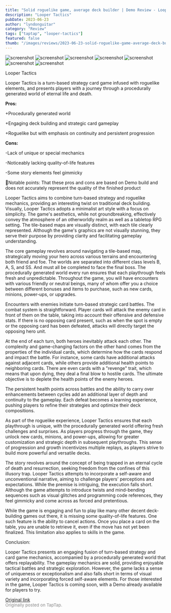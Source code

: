 ```yaml
---
title: "Solid roguelike game, average deck builder | Demo Review - Looper Tactics"
description: "Looper Tactics"
pubDate: 2023-06-23
author: "lyndonguitar"
category: "Review"
tags: ["taptap", "looper-tactics"]
featured: false
thumb: "/images/reviews/2023-06-23-solid-roguelike-game-average-deck-builder--demo-review---looper-tactics-0.avif"
---
```


<div class="gallery">
  <img src="/images/reviews/2023-06-23-solid-roguelike-game-average-deck-builder--demo-review---looper-tactics-0.avif" alt="screenshot" />
  <img src="/images/reviews/2023-06-23-solid-roguelike-game-average-deck-builder--demo-review---looper-tactics-1.avif" alt="screenshot" />
  <img src="/images/reviews/2023-06-23-solid-roguelike-game-average-deck-builder--demo-review---looper-tactics-2.avif" alt="screenshot" />
  <img src="/images/reviews/2023-06-23-solid-roguelike-game-average-deck-builder--demo-review---looper-tactics-3.avif" alt="screenshot" />
  <img src="/images/reviews/2023-06-23-solid-roguelike-game-average-deck-builder--demo-review---looper-tactics-4.avif" alt="screenshot" />
  <img src="/images/reviews/2023-06-23-solid-roguelike-game-average-deck-builder--demo-review---looper-tactics-5.avif" alt="screenshot" />
  <img src="/images/reviews/2023-06-23-solid-roguelike-game-average-deck-builder--demo-review---looper-tactics-6.avif" alt="screenshot" />
</div>

Looper Tactics

Looper Tactics is a turn-based strategy card game infused with roguelike elements, and presents players with a journey through a procedurally generated world of eternal life and death.


**Pros:**


+Procedurally generated world

+Engaging deck building and strategic card gameplay

+Roguelike but with emphasis on continuity and persistent progression


**Cons:**


-Lack of unique or special mechanics

-Noticeably lacking quality-of-life features

-Some story elements feel gimmicky

📝Notable points: That these pros and cons are based on Demo build and does not accurately represent the quality of the finished product

Looper Tactics aims to combine turn-based strategy and roguelike mechanics, providing an interesting twist on traditional deck building. Visually, Looper Tactics adopts a minimalist art style with a focus on simplicity. The game's aesthetics, while not groundbreaking, effectively convey the atmosphere of an otherworldly realm as well as a tabletop RPG setting. The tile-based maps are visually distinct, with each tile clearly represented. Although the game's graphics are not visually stunning, they serve their purpose by providing clarity and facilitating gameplay understanding.

The core gameplay revolves around navigating a tile-based map, strategically moving your hero across various terrains and encountering both friend and foe. The worlds are separated into different class levels B, A, S, and SS. And must all be completed to face the final boss. The procedurally generated world every run ensures that each playthrough feels fresh and unpredictable. Throughout the game, you will have encounters with various friendly or neutral beings, many of whom offer you a choice between different bonuses and items to purchase, such as new cards, minions, power-ups, or upgrades.

Encounters with enemies initiate turn-based strategic card battles. The combat system is straightforward. Player cards will attack the enemy card in front of them on the table, taking into account their offensive and defensive stats. If there is no opposing card present, such as when the spot is empty or the opposing card has been defeated, attacks will directly target the opposing hero unit.

At the end of each turn, both heroes inevitably attack each other. The complexity and game-changing factors on the other hand comes from the properties of the individual cards, which determine how the cards respond and impact the battle. For instance, some cards have additional attacks against adjacent cards, while others provide additional health points to neighboring cards. There are even cards with a "revenge" trait, which means that upon dying, they deal a final blow to hostile cards. The ultimate objective is to deplete the health points of the enemy heroes.

The persistent health points across battles and the ability to carry over enhancements between cycles add an additional layer of depth and continuity to the gameplay. Each defeat becomes a learning experience, pushing players to refine their strategies and optimize their deck compositions.

As part of the roguelike experience, Looper Tactics ensures that each playthrough is unique, with the procedurally generated world offering fresh challenges and surprises. As players progress through the game, they unlock new cards, minions, and power-ups, allowing for greater customization and strategic depth in subsequent playthroughs. This sense of progression and growth incentivizes multiple replays, as players strive to build more powerful and versatile decks.

The story revolves around the concept of being trapped in an eternal cycle of death and resurrection, seeking freedom from the confines of this illusory trap. Looper Tactics attempts to incorporate a self-aware and unconventional narrative, aiming to challenge players' perceptions and expectations. While the premise is intriguing, the execution falls short. Although the game attempts to introduce twists and mind-bending sequences such as visual glitches and programming code references, they feel gimmicky and come across as forced and pretentious.

While the game is engaging and fun to play like many other decent deck-building games out there, it is missing some quality-of-life features. One such feature is the ability to cancel actions. Once you place a card on the table, you are unable to retrieve it, even if the move has not yet been finalized. This limitation also applies to skills in the game.

Conclusion:

Looper Tactics presents an engaging fusion of turn-based strategy and card game mechanics, accompanied by a procedurally generated world that offers replayability. The gameplay mechanics are solid, providing enjoyable tactical battles and strategic exploration. However, the game lacks a sense of uniqueness or exceptionalism and also falls short in terms of visual variety and incorporating forced self-aware elements. For those interested in the game, Looper Tactics is coming soon, with a Demo already available for players to try.

[Original link](https://www.taptap.io/post/5878272)<br><span style="font-size: 0.95em; color: #888;">Originally posted on TapTap.</span>

